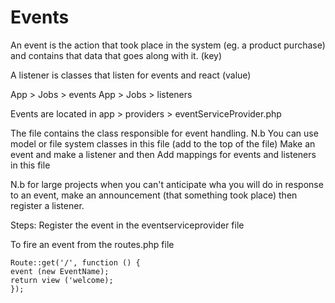 Events
========

An event is the action that took place in the system (eg. a product purchase) and contains that data that goes along with it. (key)

A listener is classes that listen for events and react (value)

App > Jobs > events
App > Jobs > listeners

Events are located in app > providers > eventServiceProvider.php

The file contains the class responsible for event handling. N.b You can use model or file system classes in this file (add to the top of the file)
Make an event and make a listener and then Add mappings for events and listeners in this file 

N.b for large projects when you can't anticipate wha you will do in response to an event, make an announcement (that something took place) then register a listener.

Steps:
Register the event in the eventserviceprovider file

To fire an event from the routes.php file

```
Route::get('/', function () {
event (new EventName);
return view ('welcome);
});

```

